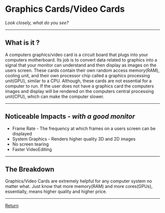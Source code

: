 # Graphics Cards/Video Cards
_Look closely, what do you see?_

***
## What is it ?
A computers graphics/video card is a circuit board that plugs into your computers motherboard. Its job is to convert data related to graphics into a signal that your monitor can understand and then display as images on the users screen. These cards contain their own random access memory(RAM), cooling unit, and their own processor chip called a graphics processing unit(GPU), similar to a CPU. Although, these cards are not essential for a computer to run. If the user does not have a graphics card the computers images and display will be rendered on the computers central processing unit(CPU), which can make the computer slower. 

*** 

## Noticeable Impacts _- with a good monitor_ 
* Frame Rate - The frequency at which frames on a users screen can be displayed
* System Graphics - Renders higher quality 3D and 2D images
* No screen tearing
* Faster VideoEditing 

***

## The Breakdown
Graphics/Video Cards are extremely helpful for any computer system no matter what. Just know that more memory(RAM) and more cores(GPUs), essentially, means higher quality and higher price.

***

[Return](/README.md)
